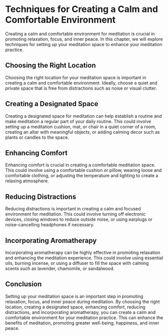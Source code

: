Techniques for Creating a Calm and Comfortable Environment
=======================================================================================================

Creating a calm and comfortable environment for meditation is crucial in promoting relaxation, focus, and inner peace. In this chapter, we will explore techniques for setting up your meditation space to enhance your meditation practice.

Choosing the Right Location
---------------------------

Choosing the right location for your meditation space is important in creating a calm and comfortable environment. Ideally, choose a quiet and private space that is free from distractions such as noise or visual clutter.

Creating a Designated Space
---------------------------

Creating a designated space for meditation can help establish a routine and make meditation a regular part of your daily routine. This could involve setting up a meditation cushion, mat, or chair in a quiet corner of a room, creating an altar with meaningful objects, or adding calming decor such as plants or candles to the space.

Enhancing Comfort
-----------------

Enhancing comfort is crucial in creating a comfortable meditation space. This could involve using a comfortable cushion or pillow, wearing loose and comfortable clothing, or adjusting the temperature and lighting to create a relaxing atmosphere.

Reducing Distractions
---------------------

Reducing distractions is important in creating a calm and focused environment for meditation. This could involve turning off electronic devices, closing windows to reduce outside noise, or using earplugs or noise-cancelling headphones if necessary.

Incorporating Aromatherapy
--------------------------

Incorporating aromatherapy can be highly effective in promoting relaxation and enhancing the meditation experience. This could involve using essential oils, burning incense, or using a diffuser to fill the space with calming scents such as lavender, chamomile, or sandalwood.

Conclusion
----------

Setting up your meditation space is an important step in promoting relaxation, focus, and inner peace during meditation. By choosing the right location, creating a designated space, enhancing comfort, reducing distractions, and incorporating aromatherapy, you can create a calm and comfortable environment for your meditation practice. This can enhance the benefits of meditation, promoting greater well-being, happiness, and inner peace.
